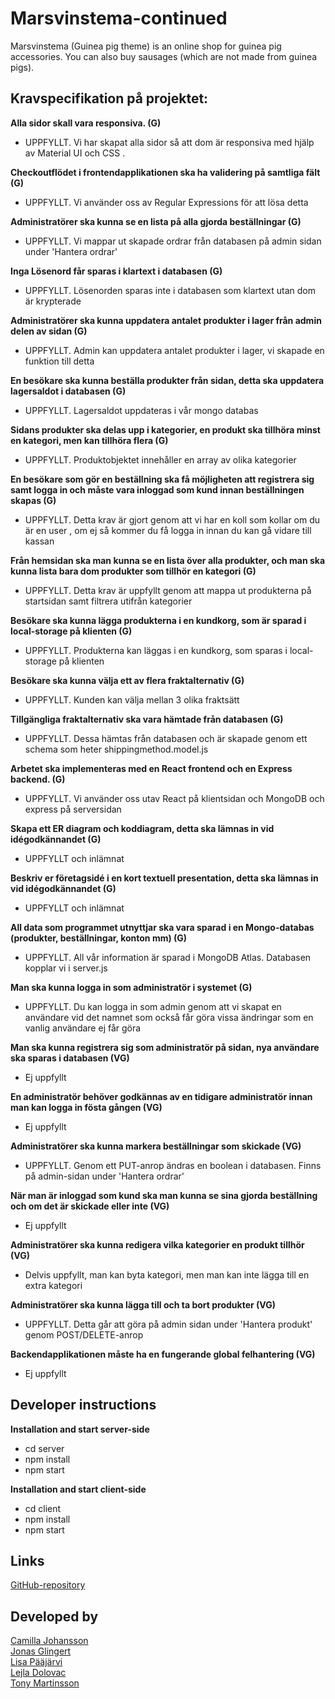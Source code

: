# Marsvinstema-continued

Marsvinstema (Guinea pig theme) is an online shop for guinea pig accessories.
You can also buy sausages (which are not made from guinea pigs).

## Kravspecifikation på projektet:

**Alla sidor skall vara responsiva. (G)**

-  UPPFYLLT. Vi har skapat alla sidor så att dom är responsiva med hjälp av Material UI och CSS .

**Checkoutflödet i frontendapplikationen ska ha validering på samtliga fält (G)**

-  UPPFYLLT. Vi använder oss av Regular Expressions för att lösa detta

**Administratörer ska kunna se en lista på alla gjorda beställningar (G)**

-  UPPFYLLT. Vi mappar ut skapade ordrar från databasen på admin sidan under 'Hantera ordrar'

**Inga Lösenord får sparas i klartext i databasen (G)**

-  UPPFYLLT. Lösenorden sparas inte i databasen som klartext utan dom är krypterade

**Administratörer ska kunna uppdatera antalet produkter i lager från admin delen av sidan (G)**

-  UPPFYLLT. Admin kan uppdatera antalet produkter i lager, vi skapade en funktion till detta

**En besökare ska kunna beställa produkter från sidan, detta ska uppdatera lagersaldot i databasen (G)**

-  UPPFYLLT. Lagersaldot uppdateras i vår mongo databas

**Sidans produkter ska delas upp i kategorier, en produkt ska tillhöra minst en kategori, men kan tillhöra flera (G)**

-  UPPFYLLT. Produktobjektet innehåller en array av olika kategorier

**En besökare som gör en beställning ska få möjligheten att registrera sig samt logga in och måste vara inloggad som kund innan beställningen skapas (G)**

-  UPPFYLLT. Detta krav är gjort genom att vi har en koll som kollar om du är en user , om ej så kommer du få logga in innan du kan gå vidare till kassan

**Från hemsidan ska man kunna se en lista över alla produkter, och man ska kunna lista bara dom produkter som tillhör en kategori (G)**

-  UPPFYLLT. Detta krav är uppfyllt genom att mappa ut produkterna på startsidan samt filtrera utifrån kategorier

**Besökare ska kunna lägga produkterna i en kundkorg, som är sparad i local-storage på klienten (G)**

-  UPPFYLLT. Produkterna kan läggas i en kundkorg, som sparas i local-storage på klienten

**Besökare ska kunna välja ett av flera fraktalternativ (G)**

-  UPPFYLLT. Kunden kan välja mellan 3 olika fraktsätt

**Tillgängliga fraktalternativ ska vara hämtade från databasen (G)**

-  UPPFYLLT. Dessa hämtas från databasen och är skapade genom ett schema som heter shippingmethod.model.js

**Arbetet ska implementeras med en React frontend och en Express backend. (G)**

-  UPPFYLLT. Vi använder oss utav React på klientsidan och MongoDB och express på serversidan

**Skapa ett ER diagram och koddiagram, detta ska lämnas in vid idégodkännandet (G)**

-  UPPFYLLT och inlämnat

**Beskriv er företagsidé i en kort textuell presentation, detta ska lämnas in vid idégodkännandet (G)**

-  UPPFYLLT och inlämnat

**All data som programmet utnyttjar ska vara sparad i en Mongo-databas (produkter, beställningar, konton mm) (G)**

-  UPPFYLLT. All vår information är sparad i MongoDB Atlas. Databasen kopplar vi i server.js

**Man ska kunna logga in som administratör i systemet (G)**

-  UPPFYLLT. Du kan logga in som admin genom att vi skapat en användare vid det namnet som också får göra vissa ändringar som en vanlig användare ej får göra

**Man ska kunna registrera sig som administratör på sidan, nya användare ska sparas i databasen (VG)**

-  Ej uppfyllt

**En administratör behöver godkännas av en tidigare administratör innan man kan logga in fösta gången (VG)**

-  Ej uppfyllt

**Administratörer ska kunna markera beställningar som skickade (VG)**

-  UPPFYLLT. Genom ett PUT-anrop ändras en boolean i databasen. Finns på admin-sidan under 'Hantera ordrar'

**När man är inloggad som kund ska man kunna se sina gjorda beställning och om det är skickade eller inte (VG)**

-  Ej uppfyllt

**Administratörer ska kunna redigera vilka kategorier en produkt tillhör (VG)**

-  Delvis uppfyllt, man kan byta kategori, men man kan inte lägga till en extra kategori

**Administratörer ska kunna lägga till och ta bort produkter (VG)**

-  UPPFYLLT. Detta går att göra på admin sidan under 'Hantera produkt' genom POST/DELETE-anrop

**Backendapplikationen måste ha en fungerande global felhantering (VG)**

-  Ej uppfyllt

## Developer instructions

**Installation and start server-side**

-  cd server
-  npm install
-  npm start

**Installation and start client-side**

-  cd client
-  npm install
-  npm start

## Links

[GitHub-repository](https://github.com/lisapaajarvi/marsvinstema-continued)

## Developed by

[Camilla Johansson](https://github.com/millifrill)  
[Jonas Glingert](https://github.com/mrgling)  
[Lisa Pääjärvi](https://github.com/lisapaajarvi)  
[Lejla Dolovac](https://github.com/LejlaDolovac)  
[Tony Martinsson](https://github.com/TonyMartinsson)
